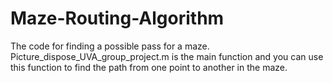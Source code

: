 # Maze-Routing-Algorithm
The code for finding a possible pass for a maze.
Picture_dispose_UVA_group_project.m is the main function and you can use this function to find the path from one point to another in the maze.
